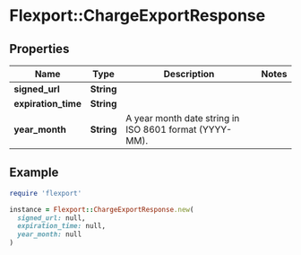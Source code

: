 # Flexport::ChargeExportResponse

## Properties

| Name | Type | Description | Notes |
| ---- | ---- | ----------- | ----- |
| **signed_url** | **String** |  |  |
| **expiration_time** | **String** |  |  |
| **year_month** | **String** | A year month date string in ISO 8601 format (YYYY-MM). |  |

## Example

```ruby
require 'flexport'

instance = Flexport::ChargeExportResponse.new(
  signed_url: null,
  expiration_time: null,
  year_month: null
)
```

